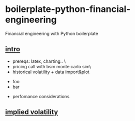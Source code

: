 # boilerplate-python-financial-engineering
Financial engineering with Python boilerplate


## [intro](intro.ipynb)
* prereqs: latex, charting.. \
* pricing call with bsm monte carlo sim\
* historical volatility + data import&plot
- foo
- bar

* perfomance considerations

## [implied volatility](implied-volatility.ipynb)




